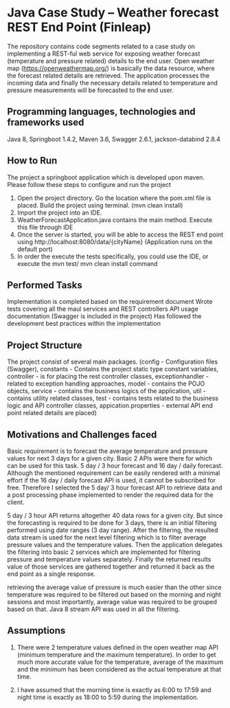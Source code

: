 # Java Case Study – Weather forecast REST End Point (Finleap)

The repository contains code segments related to a case study on implementing a REST-ful web service for exposing weather forecast (temperature and pressure related) details to the end user. Open weather map (https://openweathermap.org/) is basically the data resource, where the forecast related details are retrieved. The application processes the incoming data and finally the necessary details related to temperature and pressure measurements will be forecasted to the end user.

## Programming languages, technologies and frameworks used

Java 8, Springboot 1.4.2, Maven 3.6, Swagger 2.6.1, jackson-databind 2.8.4

## How to Run

The project a springboot application which is developed upon maven. Please follow these steps to configure and run the project 

1. Open the project directory. Go the location where the pom.xml file is placed. Build the project using terminal. (mvn clean install)
2. Import the project into an IDE.
3. WeatherForecastApplication.java contains the main method. Execute this file through IDE
4. Once the server is started, you will be able to access the REST end point using http://localhost:8080/data/{cityName} (Application runs on the default port)
5. In order the execute the tests specifically, you could use the IDE, or execute the mvn test/ mvn clean install command

## Performed Tasks

Implementation is completed based on the requirement document
Wrote tests covering all the maul services and REST controllers
API usage documentation (Swagger is included in the project)
Has followed the development best practices within the implementation

## Project Structure

The project consist of several main packages. (config - Configuration files (Swagger), constants - Contains the project static type constant variables, controller - is for placing the rest controller classes, exceptionhandler - related to exception handling approaches, model - contains the POJO objects, service - contains the business logics of the application, util - contains utility related classes, test - contains tests related to the business logic and API controller classes, appication.properties - external API end point related details are placed)

## Motivations and Challenges faced

Basic requirement is to forecast the average temperature and pressure values for next 3 days for a given city. Basic 2 APIs were there for which can be used for this task. 5 day / 3 hour forecast and 16 day / daily forecast. Although the mentioned requirement can be easily rendered with a minimal effort if the 16 day / daily forecast API is used, it cannot be subscribed for free. Therefore I selected the 5 day/ 3 hour forecast API to retrieve data and a post processing phase implemented to render the required data for the client.

5 day / 3 hour API returns altogether 40 data rows for a given city. But since the forecasting is required to be done for 3 days, there is an initial filtering performed using date ranges (3 day range). After the filtering, the resulted data stream is used for the next level filtering which is to filter average pressure values and the temperature values. Then the application delegates the filtering into basic 2 services which are implemented for filtering pressure and temperature values separately. Finally the returned results value of those services are gathered together and returned it back as the end point as a single response. 

retrieving the average value of pressure is much easier than the other since temperature was required to be filtered out based on the morning and night sessions and most importantly, average value was required to be grouped based on that. Java 8 stream API was used in all the filtering.

## Assumptions

1. There were 2 temperature values defined in the open weather map API (minimum temperature and the maximum temperature). In order to get much more accurate value for the temperature, average of the maximum and the minimum has been considered as the actual temperature at that time.

2. I have assumed that the morning time is exactly as 6:00 to 17:59 and night time is exactly as 18:00 to 5:59 during the implementation.












